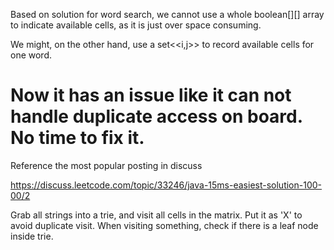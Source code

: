 
Based on solution for word search, we cannot use a whole boolean[][] array to indicate available cells, as it is just over space consuming.   

We might, on the other hand, use a set<<i,j>> to record available cells for one word.  

Now it has an issue like it can not handle duplicate access on board. No time to fix it. 
==============================================
Reference the most popular posting in discuss

https://discuss.leetcode.com/topic/33246/java-15ms-easiest-solution-100-00/2

Grab all strings into a trie, and visit all cells in the matrix.  Put it as 'X' to avoid duplicate visit.  When visiting something, check if there is a leaf node inside trie.  

  
 

